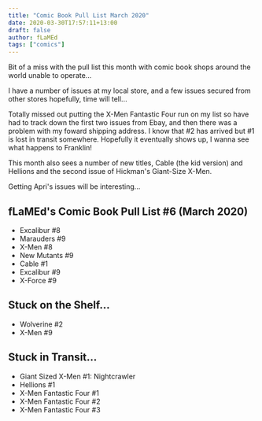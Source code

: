 ```yaml
---
title: "Comic Book Pull List March 2020"
date: 2020-03-30T17:57:11+13:00
draft: false
author: fLaMEd
tags: ["comics"]
---
```


Bit of a miss with the pull list this month with comic book shops around the world unable to operate... 

I have a number of issues at my local store, and a few issues secured from other stores hopefully, time will tell...

Totally missed out putting the X-Men Fantastic Four run on my list so have had to track down the first two issues from Ebay, and then there was a problem with my foward shipping address. I know that #2 has arrived but #1 is lost in transit somewhere. Hopefully it eventually shows up, I wanna see what happens to Franklin!

This month also sees a number of new titles, Cable (the kid version) and Hellions and the second issue of Hickman's Giant-Size X-Men.

Getting Apri's issues will be interesting...

## fLaMEd's Comic Book Pull List #6 (March 2020)
- Excalibur #8
- Marauders #9
- X-Men #8
- New Mutants #9
- Cable #1
- Excalibur #9
- X-Force #9

## Stuck on the Shelf...
- Wolverine #2
- X-Men #9

## Stuck in Transit...
- Giant Sized X-Men #1: Nightcrawler
- Hellions #1
- X-Men Fantastic Four #1
- X-Men Fantastic Four #2
- X-Men Fantastic Four #3